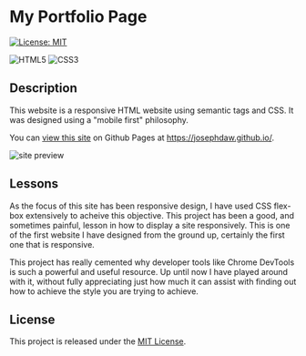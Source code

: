 # My Portfolio Page
[![License: MIT](https://img.shields.io/badge/License-MIT-yellow.svg)](https://opensource.org/licenses/MIT)

![HTML5](https://img.shields.io/badge/html5-%23E34F26.svg?&logo=html5&logoColor=white)
![CSS3](https://img.shields.io/badge/css3-%231572B6.svg?&logo=css3&logoColor=white)

## Description
This website is a responsive HTML website using semantic tags and CSS. It was designed using a "mobile first" philosophy.

You can [view this site](https://josephdaw.github.io/) on Github Pages at https://josephdaw.github.io/.

![site preview](assets/img/portfolio-site-screenshot.png)


## Lessons
As the focus of this site has been responsive design, I have used CSS flex-box extensively to acheive this objective. This project has been a good, and sometimes painful, lesson in how to display a site responsively. This is one of the first website I have designed from the ground up, certainly the first one that is responsive.

This project has really cemented why developer tools like Chrome DevTools is such a powerful and useful resource. Up until now I have played around with it, without fully appreciating just how much it can assist with finding out how to achieve the style you are trying to achieve.

## License
This project is released under the [MIT License](LICENSE).